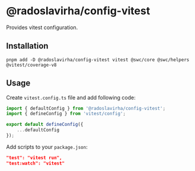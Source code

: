 # @radoslavirha/config-vitest

Provides vitest configuration.

## Installation

`pnpm add -D @radoslavirha/config-vitest vitest @swc/core @swc/helpers @vitest/coverage-v8`

## Usage

Create `vitest.config.ts` file and add following code:

```ts
import { defaultConfig } from '@radoslavirha/config-vitest';
import { defineConfig } from 'vitest/config';

export default defineConfig({
    ...defaultConfig
});
```

Add scripts to your `package.json`:

```json
"test": "vitest run",
"test:watch": "vitest"
```
